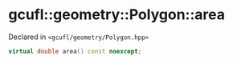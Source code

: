 # gcufl::geometry::Polygon::area
Declared in `<gcufl/geometry/Polygon.hpp>`
```cpp
virtual double area() const noexcept;
```

